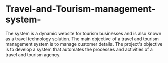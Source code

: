 # Travel-and-Tourism-management-system-
 The system is a dynamic website for tourism businesses and is also known as a travel technology solution.  The main objective of a travel and tourism management system is to manage customer details. The project's objective is to develop a system that automates the processes and activities of a travel and tourism agency.
